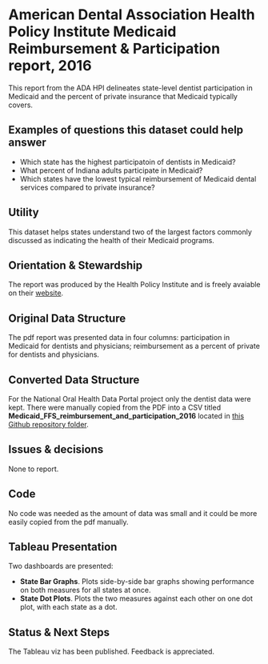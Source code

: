 # American Dental Association Health Policy Institute Medicaid Reimbursement & Participation report, 2016

This report from the ADA HPI delineates state-level dentist participation in Medicaid and the percent of private insurance that Medicaid typically covers.

## Examples of questions this dataset could help answer

* Which state has the highest participatoin of dentists in Medicaid?
* What percent of Indiana adults participate in Medicaid?
* Which states have the lowest typical reimbursement of Medicaid dental services compared to private insurance?

## Utility

This dataset helps states understand two of the largest factors commonly discussed as indicating the health of their Medicaid programs. 

## Orientation & Stewardship  

The report was produced by the Health Policy Institute and is freely avaiable on their [website](https://www.ada.org/~/media/ADA/Science%20and%20Research/HPI/Files/HPIgraphic_0417_1.pdf?la=en).

## Original Data Structure

The pdf report was presented data in four columns: participation in Medicaid for dentists and physicians; reimbursement as a percent of private for dentists and physicians. 

## Converted Data Structure

For the National Oral Health Data Portal project only the dentist data were kept. There were manually copied from the PDF into a CSV titled **Medicaid_FFS_reimbursement_and_participation_2016** located in [this Github repository folder](https://github.com/PositiveSumData/NationalOralHealthDataPortal/upload/master/Data/ADA_HPI_Medicaid_Reimbursement_and_Participation).

## Issues & decisions

None to report.

## Code

No code was needed as the amount of data was small and it could be more easily copied from the pdf manually.

## Tableau Presentation

Two dashboards are presented:

* **State Bar Graphs**. Plots side-by-side bar graphs showing performance on both measures for all states at once.
* **State Dot Plots**. Plots the two measures against each other on one dot plot, with each state as a dot.

## Status & Next Steps

The Tableau viz has been published. Feedback is appreciated.
